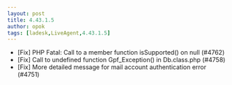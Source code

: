 ```yaml
---
layout: post
title: 4.43.1.5
author: opok
tags: [ladesk,LiveAgent,4.43.1.5]
---
```


- [Fix] PHP Fatal: Call to a member function isSupported() on null (#4762)
- [Fix] Call to undefined function Gpf_Exception() in Db.class.php (#4758)
- [Fix] More detailed message for mail account authentication error (#4751)
